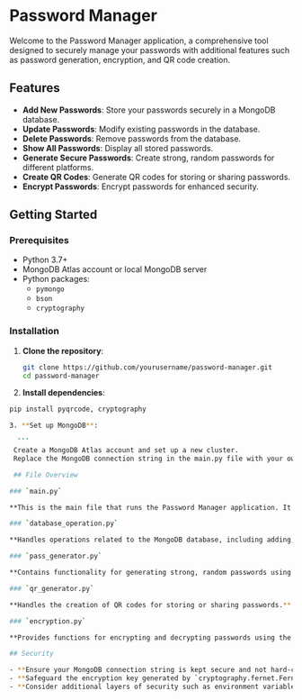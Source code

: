 # Password Manager

Welcome to the Password Manager application, a comprehensive tool designed to securely manage your passwords with additional features such as password generation, encryption, and QR code creation.

## Features

- **Add New Passwords**: Store your passwords securely in a MongoDB database.
- **Update Passwords**: Modify existing passwords in the database.
- **Delete Passwords**: Remove passwords from the database.
- **Show All Passwords**: Display all stored passwords.
- **Generate Secure Passwords**: Create strong, random passwords for different platforms.
- **Create QR Codes**: Generate QR codes for storing or sharing passwords.
- **Encrypt Passwords**: Encrypt passwords for enhanced security.

## Getting Started

### Prerequisites

- Python 3.7+
- MongoDB Atlas account or local MongoDB server
- Python packages:
  - `pymongo`
  - `bson`
  - `cryptography`

### Installation

1. **Clone the repository**:

   ```bash
   git clone https://github.com/yourusername/password-manager.git
   cd password-manager

2. **Install dependencies**:

  ```bash
  pip install pyqrcode, cryptography

3. **Set up MongoDB**:

    ```
   Create a MongoDB Atlas account and set up a new cluster.
   Replace the MongoDB connection string in the main.py file with your own.

   ## File Overview

### `main.py`

**This is the main file that runs the Password Manager application. It provides a menu interface for the user to interact with various features.**

### `database_operation.py`

**Handles operations related to the MongoDB database, including adding, updating, deleting, and showing passwords.**

### `pass_generator.py`

**Contains functionality for generating strong, random passwords using a mix of uppercase letters, lowercase letters, digits, and special characters.**

### `qr_generator.py`

**Handles the creation of QR codes for storing or sharing passwords.**

### `encryption.py`

**Provides functions for encrypting and decrypting passwords using the `cryptography` library.**

## Security

- **Ensure your MongoDB connection string is kept secure and not hard-coded in the source files.**
- **Safeguard the encryption key generated by `cryptography.fernet.Fernet`.**
- **Consider additional layers of security such as environment variables for sensitive data.**





